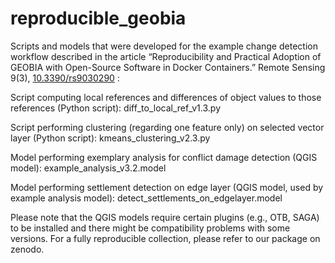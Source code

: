 # reproducible_geobia


Scripts and models that were developed for the example change detection workflow described in the article “Reproducibility and Practical Adoption of GEOBIA with Open-Source Software in Docker Containers.” Remote Sensing 9(3), [10.3390/rs9030290](https://www.mdpi.com/2072-4292/9/3/290) :


Script computing local references and differences of object values to those references (Python script):
diff_to_local_ref_v1.3.py

Script performing clustering (regarding one feature only) on  selected vector layer (Python script):
kmeans_clustering_v2.3.py

Model performing exemplary analysis for conflict damage detection (QGIS model):
example_analysis_v3.2.model

Model performing settlement detection on edge layer (QGIS model, used by example analysis model):
detect_settlements_on_edgelayer.model

Please note that the QGIS models require certain plugins (e.g., OTB, SAGA) to be installed and there might be compatibility problems with some versions. For a fully reproducible collection, please refer to our package on zenodo.
